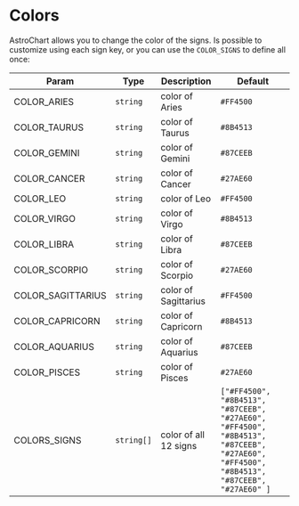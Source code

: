 # Colors
AstroChart allows you to change the color of the signs. Is possible to customize using each sign key, or you can use the `COLOR_SIGNS` to define all once:


| Param       | Type        | Description | Default |
| ----------- | ----------- |------------ |--------- |
| COLOR_ARIES | `string`    | color of Aries |`#FF4500`       |
| COLOR_TAURUS | `string`    | color of Taurus |`#8B4513`       |
| COLOR_GEMINI | `string`    | color of Gemini |`#87CEEB`       |
| COLOR_CANCER | `string`    | color of Cancer |`#27AE60`       |
| COLOR_LEO | `string`    | color of Leo |`#FF4500`       |
| COLOR_VIRGO | `string`    | color of Virgo | `#8B4513`      |
| COLOR_LIBRA | `string`    | color of Libra |`#87CEEB`       |
| COLOR_SCORPIO | `string`    | color of Scorpio |`#27AE60`       |
| COLOR_SAGITTARIUS | `string`    | color of Sagittarius |`#FF4500`       |
| COLOR_CAPRICORN | `string`    | color of Capricorn |`#8B4513`       |
| COLOR_AQUARIUS | `string`    | color of Aquarius |`#87CEEB`       |
| COLOR_PISCES | `string`    | color of Pisces |`#27AE60`       |
| COLORS_SIGNS | `string[]`    | color of all 12 signs | `["#FF4500", "#8B4513", "#87CEEB", "#27AE60",  "#FF4500",  "#8B4513",  "#87CEEB",   "#27AE60",   "#FF4500", "#8B4513",  "#87CEEB",  "#27AE60" ] `     |